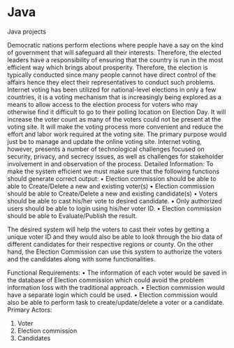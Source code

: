 # Java
Java projects

Democratic nations perform elections where people have a say on the kind of government that will safeguard all their interests. Therefore, the elected leaders have a responsibility of ensuring that the country is run in the most efficient way which brings about prosperity. Therefore, the election is typically conducted since many people cannot have direct control of the affairs hence they elect their representatives to conduct such problems. Internet voting has been utilized for national-level elections in only a few countries, it is a voting mechanism that is increasingly being explored as a means to allow access to the election process for voters who may otherwise find it difficult to go to their polling location on Election Day. It will increase the voter count as many of the voters could not be present at the voting site. It will make the voting process more convenient and reduce the effort and labor work required at the voting site. The primary purpose would just be to manage and update the online voting site.
Internet voting, however, presents a number of technological challenges focused on security, privacy, and secrecy issues, as well as challenges for stakeholder involvement in and observation of the process.
Detailed Information:
To make the system efficient we must make sure that the following functions should generate correct output:
•	Election commission should be able to able to Create/Delete a new and existing voter(s)
•	Election commission should be able to Create/Delete a new and  existing candidate(s)
•	Voters should be able to cast his/her vote to desired candidate.
•	Only authorized users should be able to login using his/her voter ID.
•	Election commission should be able to Evaluate/Publish the result.
 
The desired system will help the voters to cast their votes by getting a unique voter ID and they would also be able to look through the bio data of different candidates for their respective regions or county. On the other hand, the Election Commission can use this system to authorize the voters and the candidates along with some functionalities.

Functional Requirements:
•	The information of each voter would be saved in the database of Election commission which could avoid the problem information loss with the traditional approach.
•	Election commission would have a separate login which could be used.
•	Election commission would also be able to perform task to create/update/delete a voter or a candidate.
Primary Actors:
1.	Voter
2.	Election commission
3.	Candidates
